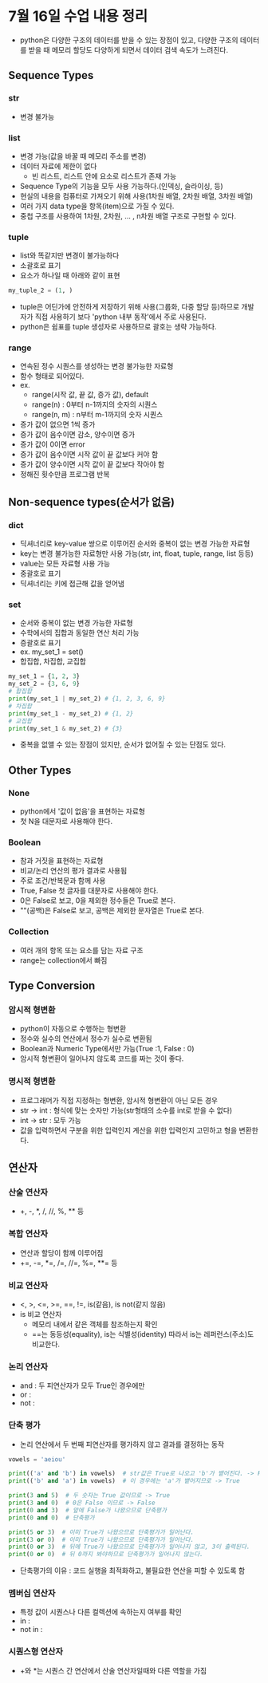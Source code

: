 # 7월 16일 수업 내용 정리
- python은 다양한 구조의 데이터를 받을 수 있는 장점이 있고, 다양한 구조의 데이터를 받을 때 메모리 할당도 다양하게 되면서 데이터 검색 속도가 느려진다.

## Sequence Types
### str
- 변경 불가능

### list
- 변경 가능(값을 바꿀 때 메모리 주소를 변경)
- 데이터 자료에 제한이 없다
    - 빈 리스트, 리스트 안에 요소로 리스트가 존재 가능
- Sequence Type의 기능을 모두 사용 가능하다.(인덱싱, 슬라이싱, 등)
- 현실의 내용을 컴퓨터로 가져오기 위해 사용(1차원 배열, 2차원 배열, 3차원 배열)
- 여러 가지 data type을 항목(item)으로 가질 수 있다.
- 중첩 구조를 사용하여 1차원, 2차원, ... , n차원 배열 구조로 구현할 수 있다.

### tuple
- list와 똑같지만 변경이 불가능하다
- 소괄호로 표기
- 요소가 하나일 때 아래와 같이 표현
```python
my_tuple_2 = (1, )
```
- tuple은 어딘가에 안전하게 저장하기 위해 사용(그룹화, 다중 할당 등)하므로 개발자가 직접 사용하기 보다 'python 내부 동작'에서 주로 사용된다.
- python은 쉼표를 tuple 생성자로 사용하므로 괄호는 생략 가능하다.

### range
- 연속된 정수 시퀀스를 생성하는 변경 불가능한 자료형
- 함수 형태로 되어있다.
- ex.
    - range(시작 값, 끝 값, 증가 값), default
    - range(n) : 0부터 n-1까지의 숫자의 시퀀스
    - range(n, m) : n부터 m-1까지의 숫자 시퀀스
- 증가 값이 없으면 1씩 증가
- 증가 값이 음수이면 감소, 양수이면 증가
- 증가 값이 0이면 error
- 증가 값이 음수이면 시작 값이 끝 값보다 커야 함
- 증가 값이 양수이면 시작 값이 끝 값보다 작아야 함
- 정해진 횟수만큼 프로그램 반복

## Non-sequence types(순서가 없음)
### dict
- 딕셔너리로 key-value 쌍으로 이루어진 순서와 중복이 없는 변경 가능한 자료형
- key는 변경 불가능한 자료형만 사용 가능(str, int, float, tuple, range, list 등등)
- value는 모든 자료형 사용 가능
- 중괄호로 표기
- 딕셔너리는 키에 접근해 값을 얻어냄

### set
- 순서와 중복이 없는 변경 가능한 자료형
- 수학에서의 집합과 동일한 연산 처리 가능
- 증괄호로 표기
- ex. my_set_1 = set()
- 합집합, 차집합, 교집합
```python
my_set_1 = {1, 2, 3}
my_set_2 = {3, 6, 9}
# 합집합
print(my_set_1 | my_set_2) # {1, 2, 3, 6, 9}
# 차집합
print(my_set_1 - my_set_2) # {1, 2}
# 교집합
print(my_set_1 & my_set_2) # {3}
```
- 중복을 없앨 수 있는 장점이 있지만, 순서가 없어질 수 있는 단점도 있다.

## Other Types
### None
- python에서 '값이 없음'을 표현하는 자료형
- 첫 N을 대문자로 사용해야 한다.

### Boolean
- 참과 거짓을 표현하는 자료형
- 비교/논리 연산의 평가 결과로 사용됨
- 주로 조건/반복문과 함께 사용
- True, False 첫 글자를 대문자로 사용해야 한다.
- 0은 False로 보고, 0을 제외한 정수들은 True로 본다.
- ""(공백)은 False로 보고, 공백은 제외한 문자열은 True로 본다.

### Collection
- 여러 개의 항목 또는 요소를 담는 자료 구조
- range는 collection에서 빠짐

## Type Conversion
### 암시적 형변환
- python이 자동으로 수행하는 형변환
- 정수와 실수의 연산에서 정수가 실수로 변환됨
- Boolean과 Numeric Type에서만 가능(True :1, False : 0)
- 암시적 형변환이 일어나지 않도록 코드를 짜는 것이 좋다.
### 명시적 형변환
- 프로그래머가 직접 지정하는 형변환, 암시적 형변환이 아닌 모든 경우
- str -> int : 형식에 맞는 숫자만 가능(str형태의 소수를 int로 받을 수 없다)
- int -> str : 모두 가능
- 값을 입력하면서 구분을 위한 입력인지 계산을 위한 입력인지 고민하고 형을 변환한다.

## 연산자
### 산술 연산자
- +, -, *, /, //, %, ** 등
### 복합 연산자
- 연산과 할당이 함께 이루어짐
- +=, -=, *=, /=, //=, %=, **= 등
### 비교 연산자
- <, >, <=, >=, ==, !=, is(같음), is not(같지 않음)
- is 비교 연산자
    - 메모리 내에서 같은 객체를 참조하는지 확인
    - ==는 동등성(equality), is는 식별성(identity) 따라서 is는 레퍼런스(주소)도 비교한다.
### 논리 연산자
- and : 두 피연산자가 모두 True인 경우에만
- or : 
- not : 
### 단축 평가
- 논리 연산에서 두 번째 피연산자를 평가하지 않고 결과를 결정하는 동작
```python
vowels = 'aeiou'

print(('a' and 'b') in vowels)  # str값은 True로 나오고 'b'가 뱉어진다. -> False
print(('b' and 'a') in vowels)  # 이 경우에는 'a'가 뱉어지므로 -> True

print(3 and 5)  # 두 숫자는 True 값이므로 -> True
print(3 and 0)  # 0은 False 이므로 -> False
print(0 and 3)  # 앞에 False가 나왔으므로 단축평가
print(0 and 0)  # 단축평가

print(5 or 3)  # 이미 True가 나왔으므로 단축평가가 일어난다.
print(3 or 0)  # 이미 True가 나왔으므로 단축평가가 일어난다.
print(0 or 3)  # 뒤에 True가 나왔으므로 단축평가가 일어나지 않고, 3이 출력된다.
print(0 or 0)  # 뒤 0까지 봐야하므로 단축평가가 일어나지 않는다.
```
- 단축평가의 이유 : 코드 실행을 최적화하고, 불필요한 연산을 피할 수 있도록 함
### 멤버십 연산자
- 특정 값이 시퀀스나 다른 컬렉션에 속하는지 여부를 확인
- in : 
- not in : 
### 시퀀스형 연산자
- +와 *는 시퀀스 간 연산에서 산술 연산자일때와 다른 역할을 가짐